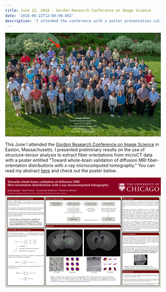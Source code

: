 ```yaml
---
title: June 22, 2018 - Gordon Research Conference on Image Science
date: '2018-06-22T12:00:00.00Z'
description: 'I attended the conference with a poster presentation called "Towards whole-brain validation of diffusion MRI fiber-orientation distributions with x-ray microcomputed tomography".'
---
```


![Group photo](./grc_photo_2018_image-science.png)

This June I attended the [Gordon Research Conference on Image
Science](https://www.grc.org/image-science-conference/2018/) in Easton,
Massachusetts. I presented preliminary results on the use of structure-tensor
analysis to extract fiber orientations from microCT data with a poster entitled
"Toward whole-brain validation of diffusion MRI fiber-orientation distributions
with x-ray microcomputed tomography." You can read my abstract <a href="./abstract.pdf"
target="_blank">here</a> and check out the poster below. 

![Group photo](./gordon_poster_18.png)


